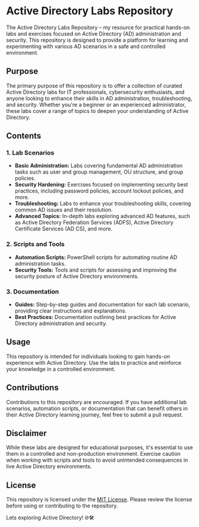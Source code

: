 # Active Directory Labs Repository

The Active Directory Labs Repository – my resource for practical hands-on labs and exercises focused on Active Directory (AD) administration and security. This repository is designed to provide a platform for learning and experimenting with various AD scenarios in a safe and controlled environment.

## Purpose

The primary purpose of this repository is to offer a collection of curated Active Directory labs for IT professionals, cybersecurity enthusiasts, and anyone looking to enhance their skills in AD administration, troubleshooting, and security. Whether you're a beginner or an experienced administrator, these labs cover a range of topics to deepen your understanding of Active Directory.

## Contents

### 1. Lab Scenarios

- **Basic Administration:** Labs covering fundamental AD administration tasks such as user and group management, OU structure, and group policies.
- **Security Hardening:** Exercises focused on implementing security best practices, including password policies, account lockout policies, and more.
- **Troubleshooting:** Labs to enhance your troubleshooting skills, covering common AD issues and their resolution.
- **Advanced Topics:** In-depth labs exploring advanced AD features, such as Active Directory Federation Services (ADFS), Active Directory Certificate Services (AD CS), and more.

### 2. Scripts and Tools

- **Automation Scripts:** PowerShell scripts for automating routine AD administration tasks.
- **Security Tools:** Tools and scripts for assessing and improving the security posture of Active Directory environments.

### 3. Documentation

- **Guides:** Step-by-step guides and documentation for each lab scenario, providing clear instructions and explanations.
- **Best Practices:** Documentation outlining best practices for Active Directory administration and security.

## Usage

This repository is intended for individuals looking to gain hands-on experience with Active Directory. Use the labs to practice and reinforce your knowledge in a controlled environment.

## Contributions

Contributions to this repository are encouraged. If you have additional lab scenarios, automation scripts, or documentation that can benefit others in their Active Directory learning journey, feel free to submit a pull request.

## Disclaimer

While these labs are designed for educational purposes, it's essential to use them in a controlled and non-production environment. Exercise caution when working with scripts and tools to avoid unintended consequences in live Active Directory environments.

## License

This repository is licensed under the [MIT License](LICENSE). Please review the license before using or contributing to the repository.

Lets exploring Active Directory! 🌐🛠️
